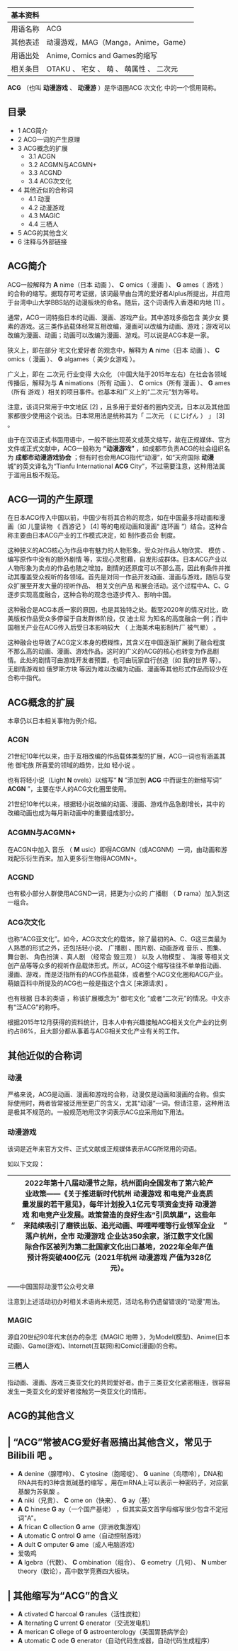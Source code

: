 |  **基本资料**  ||
|---|---|
|用语名称  |  ACG   |
|其他表述  |  动漫游戏，MAG（Manga，Anime，Game）   |
|用语出处  |  Anime, Comics and Games的缩写   |
|相关条目  |  OTAKU  、  宅女  、  萌  、  萌属性  、  二次元   |
  
**ACG** （也叫 **动漫游戏** 、 **动漫游** ）是华语圈ACG  次文化  中的一个惯用简称。

##  目录

  * 1  ACG简介 
  * 2  ACG一词的产生原理 
  * 3  ACG概念的扩展 
    * 3.1  ACGN 
    * 3.2  ACGMN与ACGMN+ 
    * 3.3  ACGND 
    * 3.4  ACG次文化 
  * 4  其他近似的合称词 
    * 4.1  动漫 
    * 4.2  动漫游戏 
    * 4.3  MAGIC 
    * 4.4  三栖人 
  * 5  ACG的其他含义 
  * 6  注释与外部链接 

##  ACG简介

ACG一般解释为 **A** nime（日本  动画  ）、 **C** omics（  漫画  ）、 **G** ames（  游戏
）的合称的缩写。据现存可考证据，该词最早由台湾的爱好者AIplus所提出，并应用于台湾中山大学BBS站的动漫板块的命名。随后，这个词语传入香港和内地
[1]  。

通常，ACG一词特指日本的动画、漫画、游戏产业。其中游戏多指包含  美少女
要素的游戏。这三类作品载体经常互相改编，漫画可以改编为动画、游戏；游戏可以改编为漫画、动画；动画可以改编为漫画、游戏。可以说是ACG本是一家。

狭义上，即在部分  宅文化爱好者  的观念中，解释为 **A** nime（日本  动画  ）、 **C** omics（  漫画  ）、 **G**
algames（  美少女游戏  ）。

广义上，即在  二次元  行业变得  大众化  （中国大陆于2015年左右）在社会各领域传播后，解释为与 **A** nimations（所有  动画
）、 **C** omics（所有  漫画  ）、 **G** ames（所有  游戏  ）相关的项目事件。也基本和广义上的“二次元”划为等号。

注意，该词只常用于中文地区  [2]  ，且多用于爱好者的圈内交流，日本以及其他国家都很少使用这个说法。日本常用法是统称其为「  二次元  （  にじげん
）  」  [3]  。

由于在汉语正式书面用语中，一般不能出现英文或英文缩写，故在正规媒体、官方文件或正式文献中，ACG一般称为 **“动漫游戏”**
，如成都市负责ACG的社会组织名为 **成都市动漫游戏协会** ；但有时也会用ACG指代“动漫”，如“天府国际 **动漫** 城”的英文译名为“Tianfu
International **ACG** City”，不过需要注意，这种用法属于滥用且极不规范。

##  ACG一词的产生原理

在日本ACG传入中国以前，中国少有将其合称的观念，如在中国最多将动画和漫画（如  儿童读物  《  西游记  》  [4]  等的电视动画和漫画“  连环画
”）结合。这种合称主要由日本ACG产业的工作模式决定，如  制作委员会  制度。

这种狭义的ACG核心为作品中有魅力的人物形象。受众对作品人物欣赏、  模仿  、  编写原作中没有的额外剧情
等，实现心灵慰藉，自发形成群体。日本ACG产业以人物形象为卖点的作品也随之增加，剧情的还原度可以不那么高，因此有条件并推动其覆盖受众视听的各领域。首先是对同一作品开发动画、漫画与游戏，随后与受众扩展至开发大量的视听作品、
相关文创产品  和展会活动。这个过程中A、C、G逐步实现高度融合，这种合称的观念也逐步传入、影响中国。

这种融合是ACG本质一家的原因，也是其独特之处。截至2020年的情况对比，欧美版权作品受众多停留于自发群体阶段，仅  迪士尼
为知名的高度融合一例；而中国相关产业在ACG传入后受日本影响较大  （  上海美术电影制片厂  被气晕）  。

这种融合也导致了ACG定义本身的模糊性，其含义在中国逐渐扩展到了融合程度不那么高的动画、漫画、游戏作品，这时的广义的ACG的核心也转变为作品剧情。此处的剧情可由游戏开发者预置，也可由玩家自行创造（如
我的世界  等）。无剧情游戏如  俄罗斯方块  等因为难以改编为动画、漫画等其他形式作品而较少在合称中指代。

##  ACG概念的扩展

本章仍以日本相关事物为例介绍。

###  ACGN

21世纪10年代以来，由于互相改编的作品载体类型的扩展，ACG一词也有涵盖其他  御宅族  所喜爱的领域的趋势，比如  轻小说  。

也有将轻小说（Light **N** ovels）以缩写“ **N** ”添加到 **ACG** 中而诞生的新缩写词“ **ACGN**
”，主要在华人的ACG文化圈里使用。

21世纪10年代以来，根据轻小说改编的动画、漫画、游戏作品急剧增长，其中的改编动画也成为每月新动画中的重要组成部分。

###  ACGMN与ACGMN+

在ACGN中加入  音乐  （ **M** usic）即得ACGMN（或ACGNM）一词，由动画和游戏配乐衍生而来。加入更多衍生物得ACGMN+。

###  ACGND

也有极小部分人群使用ACGND一词，把更为小众的  广播剧  （ **D** rama）加入到这一组合。

###  ACG次文化

也称“ACG亚文化”。如今，ACG次文化的载体，除了最初的A、C、G这三类最为人熟悉的形式之外，还包括轻小说、  广播剧  、图片剧、动画游戏  音乐
、图集、舞台剧、  角色扮演  、真人剧  （经常会  毁三观  ）  以及  人物模型  、  海报
等相关文创产品等等众多的视听作品载体形式。所以，ACG这个缩写往往不单单指动画、漫画、游戏，而是泛指所有的ACG作品载体，或者整个ACG文化圈和ACG产业。
萌娘百科中所提及的ACG也一般是指这个含义  [来源请求]  。

也有根据  日本的类语  ，称该扩展概念为“  御宅文化  ”或者“二次元”的情况。中文亦有“泛ACG”的称呼。

根据2015年12月获得的资料统计，日本人中有兴趣接触ACG相关文化产业的比例约占86%，且大部分都从事着与ACG相关文化产业有关的工作。

##  其他近似的合称词

###  动漫

严格来说，ACG是动画、漫画和游戏的合称，动漫仅是动画和漫画的合称。但实际使用时，两者皆常被泛用至更广的含义，尤其“动漫”一词。但请注意，这种用法是极其不规范的。一般规范地用汉字词表示ACG应采用如下用法。

###  动漫游戏

该词是近年来官方文件、正式文献或正规媒体表示ACG所常用的词语。

如以下文段：

|  “  |  2022年第十八届动漫节之际，杭州面向全国发布了第六轮产业政策——《关于推进新时代杭州 **动漫游戏** 和电竞产业高质量发展的若干意见》，每年计划投入1亿元专项资金支持 **动漫游戏** 和电竞产业发展。政策营造的良好生态“引凤筑巢”，这些年来陆续吸引了磨铁出版、追光动画、哔哩哔哩等行业领军企业落户杭州，全市 **动漫游戏** 企业达350余家，浙江数字文化国际合作区被列为第二批国家文化出口基地，2022年全年产值预计将突破400亿元（2021年杭州 **动漫游戏** 产值为328亿元）。  |  ”   
---|---|---  
——中国国际动漫节公众号文章  
  
注意到上述活动初办时相关术语尚未规范，活动名称仍遗留错误的“动漫”用法。

###  MAGIC

源自20世纪90年代末创办的杂志《MAGIC  地帶
》，为Model(模型)、Anime(日本动画)、Game(游戏)、Internet(互联网)和Comic(漫画)的合称。

###  三栖人

指动画、漫画、游戏三类亚文化的共同爱好者。由于三类亚文化紧密相连，很容易发生一类亚文化的爱好者接触另一类亚文化的情形。

##  ACG的其他含义

|  “ACG”常被ACG爱好者恶搞出其他含义，常见于  Bilibili  吧  。  
---  
  
  * **A** denine（腺嘌呤）、 **C** ytosine（胞嘧啶）、 **G** uanine（鸟嘌呤），DNA和RNA共有的3种含氮碱基的缩写  。用在mRNA上可以表示一种密码子，对应氨基酸为苏氨酸  。 
  * **A** niki（兄贵）、 **C** ome on（快来）、 **G** ay（基） 
  * **A** **C** hinese **G** ay（一个国产基佬）  ，但其实英文首字母缩写很少包含不定冠词"A"。 
  * **A** frican **C** ollection **G** ame（非洲收集游戏） 
  * **A** utomatic **C** ontrol **G** ame（自动控制游戏） 
  * **A** dult **C** omputer **G** ame（成人电脑游戏） 
  * 爱吸鸡 
  * **A** lgebra（代数）、 **C** ombination（组合）、 **G** eometry（几何）、 **N** umber theory（数论），高中数学竞赛四大板块。 

  
|  其他缩写为“ACG”的含义  
---  
  
  * **A** ctivated **C** harcoal **G** ranules（活性炭粒） 
  * **A** lternating **C** urrent **G** enerator（交流发电机） 
  * **A** merican **C** ollege of **G** astroenterology（美国胃肠病学会） 
  * **A** utomatic **C** ode **G** enerator（自动代码生成器，自动代码生成程序） 

  
  